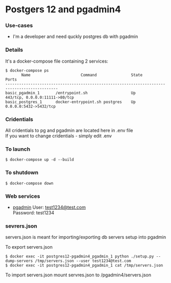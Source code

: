 # Postgers 12 and pgadmin4



### Use-cases
- I'm a developer and need quckly postgres db with pgadmin



### Details
It's a docker-compose file containing 2 services:
```
$ docker-compose ps
       Name                      Command               State               Ports             
---------------------------------------------------------------------------------------------
basic_pgadmin_1       /entrypoint.sh                   Up      443/tcp, 0.0.0.0:11111->80/tcp
basic_postgres_1      docker-entrypoint.sh postgres    Up      0.0.0.0:5432->5432/tcp        
```



### Cridentials
All cridentials to pg and pgadmin are located here in .env file\
If you want to change cridentials - simply edit .env



### To launch
```
$ docker-compose up -d --build
```



### To shutdown
```
$ docker-compose down
```



### Web services
- [pgadmin](http://localhost:11111)
    User: test1234@test.com\
    Password: test1234



### sevrers.json
servers.json is meant for importing/exporting db servers setup into pgadmin

To export servers.json
```
$ docker exec -it postgres12-pgadmin4_pgadmin_1 python ./setup.py --dump-servers /tmp/servers.json --user test1234@test.com
$ docker exec -it postgres12-pgadmin4_pgadmin_1 cat /tmp/servers.json
``` 

To import servers.json mount servres.json to /pgadmin4/servers.json

